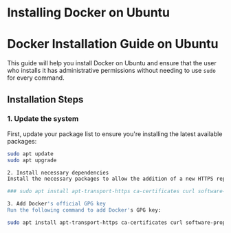 # Installing Docker on Ubuntu

# Docker Installation Guide on Ubuntu

This guide will help you install Docker on Ubuntu and ensure that the user who installs it has administrative permissions without needing to use `sudo` for every command.

## Installation Steps

### 1. Update the system
First, update your package list to ensure you're installing the latest available packages:
```bash
sudo apt update
sudo apt upgrade

2. Install necessary dependencies
Install the necessary packages to allow the addition of a new HTTPS repository:

### sudo apt install apt-transport-https ca-certificates curl software-properties-common

3. Add Docker's official GPG key
Run the following command to add Docker's GPG key:

sudo apt install apt-transport-https ca-certificates curl software-properties-common
